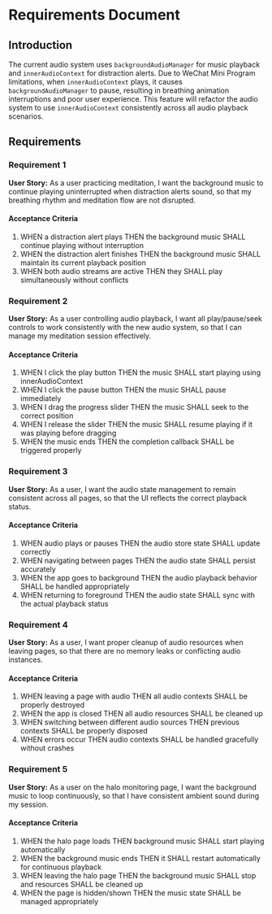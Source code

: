 # Requirements Document

## Introduction

The current audio system uses `backgroundAudioManager` for music playback and `innerAudioContext` for distraction alerts. Due to WeChat Mini Program limitations, when `innerAudioContext` plays, it causes `backgroundAudioManager` to pause, resulting in breathing animation interruptions and poor user experience. This feature will refactor the audio system to use `innerAudioContext` consistently across all audio playback scenarios.

## Requirements

### Requirement 1

**User Story:** As a user practicing meditation, I want the background music to continue playing uninterrupted when distraction alerts sound, so that my breathing rhythm and meditation flow are not disrupted.

#### Acceptance Criteria

1. WHEN a distraction alert plays THEN the background music SHALL continue playing without interruption
2. WHEN the distraction alert finishes THEN the background music SHALL maintain its current playback position
3. WHEN both audio streams are active THEN they SHALL play simultaneously without conflicts

### Requirement 2

**User Story:** As a user controlling audio playback, I want all play/pause/seek controls to work consistently with the new audio system, so that I can manage my meditation session effectively.

#### Acceptance Criteria

1. WHEN I click the play button THEN the music SHALL start playing using innerAudioContext
2. WHEN I click the pause button THEN the music SHALL pause immediately
3. WHEN I drag the progress slider THEN the music SHALL seek to the correct position
4. WHEN I release the slider THEN the music SHALL resume playing if it was playing before dragging
5. WHEN the music ends THEN the completion callback SHALL be triggered properly

### Requirement 3

**User Story:** As a user, I want the audio state management to remain consistent across all pages, so that the UI reflects the correct playback status.

#### Acceptance Criteria

1. WHEN audio plays or pauses THEN the audio store state SHALL update correctly
2. WHEN navigating between pages THEN the audio state SHALL persist accurately
3. WHEN the app goes to background THEN the audio playback behavior SHALL be handled appropriately
4. WHEN returning to foreground THEN the audio state SHALL sync with the actual playback status

### Requirement 4

**User Story:** As a user, I want proper cleanup of audio resources when leaving pages, so that there are no memory leaks or conflicting audio instances.

#### Acceptance Criteria

1. WHEN leaving a page with audio THEN all audio contexts SHALL be properly destroyed
2. WHEN the app is closed THEN all audio resources SHALL be cleaned up
3. WHEN switching between different audio sources THEN previous contexts SHALL be properly disposed
4. WHEN errors occur THEN audio contexts SHALL be handled gracefully without crashes

### Requirement 5

**User Story:** As a user on the halo monitoring page, I want the background music to loop continuously, so that I have consistent ambient sound during my session.

#### Acceptance Criteria

1. WHEN the halo page loads THEN background music SHALL start playing automatically
2. WHEN the background music ends THEN it SHALL restart automatically for continuous playback
3. WHEN leaving the halo page THEN the background music SHALL stop and resources SHALL be cleaned up
4. WHEN the page is hidden/shown THEN the music state SHALL be managed appropriately